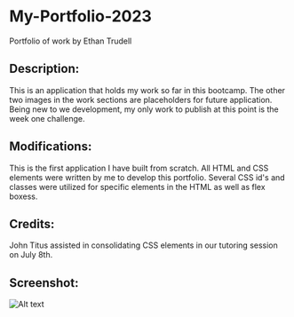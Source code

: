 # My-Portfolio-2023

Portfolio of work by Ethan Trudell

## **Description:**

This is an application that holds my work so far in this bootcamp. The other two images in the work sections are placeholders for future application. Being new to we development, my only work to publish at this point is the week one challenge.

## **Modifications:**
This is the first application I have built from scratch. All HTML and CSS elements were written by me to develop this portfolio. Several CSS id's and classes were utilized for specific elements in the HTML as well as flex boxess. 

## **Credits:**
John Titus assisted in consolidating CSS elements in our tutoring session on July 8th. 

## **Screenshot:**

![Alt text](/relative/path/to/06837232-906F-4FD4-A6A5-D9ED45974561.jpeg?raw=true "Screenshot")
